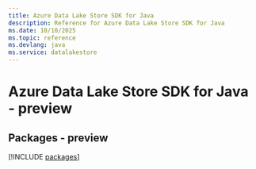 ```yaml
---
title: Azure Data Lake Store SDK for Java
description: Reference for Azure Data Lake Store SDK for Java
ms.date: 10/10/2025
ms.topic: reference
ms.devlang: java
ms.service: datalakestore
---
```

# Azure Data Lake Store SDK for Java - preview
## Packages - preview
[!INCLUDE [packages](data-lake-store-index.md)]